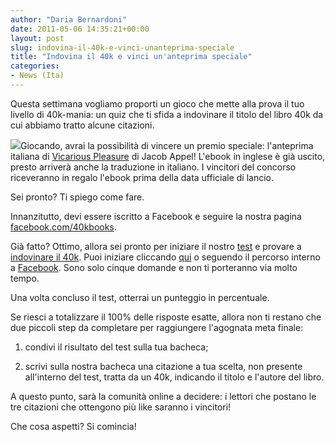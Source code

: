 ```yaml
---
author: "Daria Bernardoni"
date: 2011-05-06 14:35:21+00:00
layout: post
slug: indovina-il-40k-e-vinci-unanteprima-speciale
title: "Indovina il 40k e vinci un'anteprima speciale"
categories:
- News (Ita)
---
```


[
](http://www.40kbooks.com/?attachment_id=8369)

Questa settimana vogliamo proporti un gioco che mette alla prova il tuo livello di 40k-mania: un quiz che ti sfida a indovinare il titolo del libro 40k da cui abbiamo tratto alcune citazioni.

[![](http://www.40kbooks.com/wp-content/uploads/168572_188618214483122_122586614419616_704441_7512952_n-100x300.jpg)](http://www.facebook.com/40kbooks)Giocando, avrai la possibilità di vincere un premio speciale: l'anteprima italiana di [Vicarious Pleasure](http://www.40kbooks.com/?page_id=133&category=13&product_id=58) di Jacob Appel! L'ebook in inglese è già uscito, presto arriverà anche la traduzione in italiano. I vincitori del concorso riceveranno in regalo l'ebook prima della data ufficiale di lancio.

Sei pronto? Ti spiego come fare.

Innanzitutto, devi essere iscritto a Facebook e seguire la nostra pagina [facebook.com/40kbooks](http://www.facebook.com/40kbooks).

Già fatto? Ottimo, allora sei pronto per iniziare il nostro [test](http://apps.facebook.com/fanappz/quiz/take?id=5841) e provare a [indovinare il 40k](http://apps.facebook.com/fanappz/quiz/take?id=5841). Puoi iniziare cliccando [qui](http://apps.facebook.com/fanappz/quiz/take?id=5841) o seguendo il percorso interno a [Facebook](http://www.facebook.com/40kbooks).
Sono solo cinque domande e non ti porteranno via molto tempo.

Una volta concluso il test, otterrai un punteggio in percentuale.

Se riesci a totalizzare il 100% delle risposte esatte, allora non ti restano che due piccoli step da completare per raggiungere l'agognata meta finale:



	
  1. condivi il risultato del test sulla tua bacheca;

	
  2. scrivi sulla nostra bacheca una citazione a tua scelta, non presente all'interno del test, tratta da un 40k, indicando il titolo e l'autore del libro.


A questo punto, sarà la comunità online a decidere: i lettori che postano le tre citazioni che ottengono più like saranno i vincitori!

Che cosa aspetti? Si comincia!
